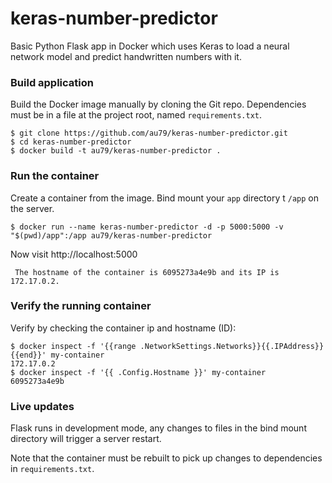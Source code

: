 # keras-number-predictor
Basic Python Flask app in Docker which uses Keras to load a neural network model and predict handwritten numbers with it.

### Build application
Build the Docker image manually by cloning the Git repo.  Dependencies must be in a file at the project root, named `requirements.txt`.
```
$ git clone https://github.com/au79/keras-number-predictor.git
$ cd keras-number-predictor
$ docker build -t au79/keras-number-predictor .
```

### Run the container
Create a container from the image.  Bind mount your `app` directory t `/app` on the server.
```
$ docker run --name keras-number-predictor -d -p 5000:5000 -v "$(pwd)/app":/app au79/keras-number-predictor
```

Now visit http://localhost:5000
```
 The hostname of the container is 6095273a4e9b and its IP is 172.17.0.2. 
```

### Verify the running container
Verify by checking the container ip and hostname (ID):
```
$ docker inspect -f '{{range .NetworkSettings.Networks}}{{.IPAddress}}{{end}}' my-container
172.17.0.2
$ docker inspect -f '{{ .Config.Hostname }}' my-container
6095273a4e9b
```

### Live updates
Flask runs in development mode, any changes to files in the bind mount directory will trigger a server restart.

Note that the container must be rebuilt to pick up changes to dependencies in `requirements.txt`.
